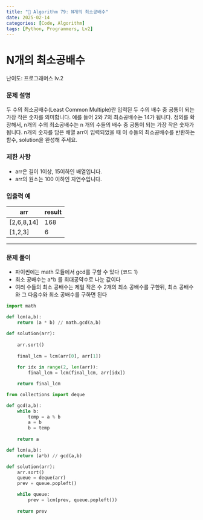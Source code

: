 ```yaml
---
title: "🧠 Algorithm 79: N개의 최소공배수"
date: 2025-02-14
categories: [Code, Algorithm]
tags: [Python, Programmers, Lv2]
---
```


# N개의 최소공배수

난이도: 프로그래머스 lv.2

### **문제 설명**

두 수의 최소공배수(Least Common Multiple)란 입력된 두 수의 배수 중 공통이 되는 가장 작은 숫자를 의미합니다. 예를 들어 2와 7의 최소공배수는 14가 됩니다. 정의를 확장해서, n개의 수의 최소공배수는 n 개의 수들의 배수 중 공통이 되는 가장 작은 숫자가 됩니다. n개의 숫자를 담은 배열 arr이 입력되었을 때 이 수들의 최소공배수를 반환하는 함수, solution을 완성해 주세요.

### 제한 사항

- arr은 길이 1이상, 15이하인 배열입니다.
- arr의 원소는 100 이하인 자연수입니다.

### 입출력 예

| arr | result |
| --- | --- |
| [2,6,8,14] | 168 |
| [1,2,3] | 6 |

---

### 문제 풀이

- 파이썬에는 math 모듈에서 gcd를 구할 수 있다 (코드 1)
- 최소 공배수는 a*b 를 최대공약수로 나눈 값이다
- 여러 수들의 최소 공배수는 제일 작은 수 2개의 최소 공배수를 구한뒤, 최소 공배수와 그 다음수와 최소 공배수를 구하면 된다

```python
import math

def lcm(a,b):
    return (a * b) // math.gcd(a,b)

def solution(arr):
    
    arr.sort()
    
    final_lcm = lcm(arr[0], arr[1])
    
    for idx in range(2, len(arr)):
        final_lcm = lcm(final_lcm, arr[idx])

    return final_lcm
```

```python
from collections import deque

def gcd(a,b):
    while b:
        temp = a % b
        a = b
        b = temp
    
    return a

def lcm(a,b):
    return (a*b) // gcd(a,b)

def solution(arr):
    arr.sort()
    queue = deque(arr)
    prev = queue.popleft()

    while queue:
        prev = lcm(prev, queue.popleft())
    
    return prev
```